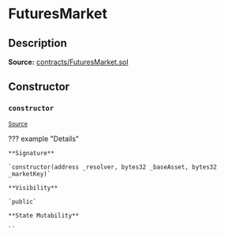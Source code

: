 # FuturesMarket

## Description

**Source:** [contracts/FuturesMarket.sol](https://github.com/Synthetixio/synthetix/tree/v2.80.4-alpha/contracts/FuturesMarket.sol)

## Constructor

### `constructor`

<sub>[Source](https://github.com/Synthetixio/synthetix/tree/v2.80.4-alpha/contracts/FuturesMarket.sol#L59)</sub>

??? example "Details"

    **Signature**

    `constructor(address _resolver, bytes32 _baseAsset, bytes32 _marketKey)`

    **Visibility**

    `public`

    **State Mutability**

    ``
